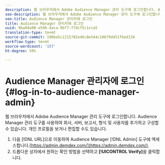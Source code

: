 ```yaml
---
description: 웹 브라우저에서 Adobe Audience Manager 관리 도구에 로그인합니다. Audience Manager 관리 도구를 사용하여 회사, 서버, 보고서, 형식 및 사용자를 추가하고 구성할 수 있습니다. 개인 프로필을 보거나 편집할 수도 있습니다.
seo-description: 웹 브라우저에서 Adobe Audience Manager 관리 도구에 로그인합니다. Audience Manager 관리 도구를 사용하여 회사, 서버, 보고서, 형식 및 사용자를 추가하고 구성할 수 있습니다. 개인 프로필을 보거나 편집할 수도 있습니다.
seo-title: Audience Manager 관리자에 로그인
title: Audience Manager 관리자에 로그인
uuid: 9ba84a90-e596-4aca-9bf7-f7dcf5c1cca5
translation-type: tm+mt
source-git-commit: 190ba5c1215782e46c8e544c10679d451fbed134
workflow-type: tm+mt
source-wordcount: '157'
ht-degree: 59%

---
```



# Audience Manager 관리자에 로그인 {#log-in-to-audience-manager-admin}

웹 브라우저에서 Adobe Audience Manager 관리 도구에 로그인합니다. Audience Manager 관리 도구를 사용하여 회사, 서버, 보고서, 형식 및 사용자를 추가하고 구성할 수 있습니다. 개인 프로필을 보거나 편집할 수도 있습니다.

<!-- t_login.xml -->

1. 다음 [!DNL URL]으로 이동하여 Audience Manager [!DNL Admin] 도구에 액세스합니다.[https://admin.demdex.com/](https://admin.demdex.com/).
1. 드롭다운 상자에서 원하는 확인 방법을 선택하고 **[!UICONTROL Verify]**&#x200B;을 클릭합니다.
